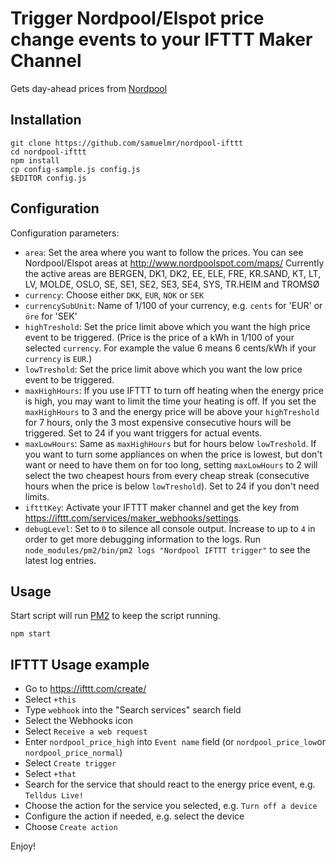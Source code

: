 
# Trigger Nordpool/Elspot price change events to your IFTTT Maker Channel
Gets day-ahead prices from [Nordpool](http://www.nordpoolspot.com/Market-data1/Elspot/)

## Installation
    git clone https://github.com/samuelmr/nordpool-ifttt
    cd nordpool-ifttt
    npm install
    cp config-sample.js config.js
    $EDITOR config.js

## Configuration
Configuration parameters:
- `area`: Set the area where you want to follow the prices. You can see
  Nordpool/Elspot areas at http://www.nordpoolspot.com/maps/
  Currently the active areas are BERGEN, DK1, DK2, EE, ELE, FRE, KR.SAND,
  KT, LT, LV, MOLDE, OSLO, SE, SE1, SE2, SE3, SE4, SYS, TR.HEIM and TROMSØ
- `currency`: Choose either `DKK`, `EUR`, `NOK` or `SEK`
- `currencySubUnit`: Name of 1/100 of your currency, e.g. `cents` for 'EUR'
  or `öre` for 'SEK'
- `highTreshold`: Set the price limit above which you want the high price
  event to be triggered. (Price is the price of a kWh in 1/100 of your
  selected `currency`. For example the value 6 means 6 cents/kWh if your
  `currency` is `EUR`.)
- `lowTreshold`: Set the price limit above which you want the low price
  event to be triggered.
- `maxHighHours`: If you use IFTTT to turn off heating when the energy price
  is high, you may want to limit the time your heating is off. If you set the
  `maxHighHours` to 3 and the energy price will be above your `highTreshold`
  for 7 hours, only the 3 most expensive consecutive hours will be triggered.
  Set to 24 if you want triggers for actual events.
- `maxLowHours`: Same as `maxHighHours` but for hours below `lowTreshold`.
  If you want to turn some appliances on when the price is lowest, but don't
  want or need to have them on for too long, setting `maxLowHours` to 2 will
  select the two cheapest hours from every cheap streak (consecutive hours
  when the price is below `lowTreshold`). Set to 24 if you don't need limits.
- `iftttKey`: Activate your IFTTT maker channel and get the key from
  https://ifttt.com/services/maker_webhooks/settings.
- `debugLevel`: Set to `0` to silence all console output. Increase to up to
  `4` in order to get more debugging information to the logs.
  Run `node_modules/pm2/bin/pm2 logs "Nordpool IFTTT trigger"` to see the
  latest log entries.

## Usage

Start script will run [PM2](http://pm2.keymetrics.io/) to keep the script running.

    npm start

## IFTTT Usage example

- Go to https://ifttt.com/create/
- Select `+this`
- Type `webhook` into the "Search services" search field
- Select the Webhooks icon
- Select `Receive a web request`
- Enter `nordpool_price_high` into `Event name` field (or `nordpool_price_low`or `nordpool_price_normal`)
- Select `Create trigger`
- Select `+that`
- Search for the service that should react to the energy price event, e.g. `Telldus Live!`
- Choose the action for the service you selected, e.g. `Turn off a device`
- Configure the action if needed, e.g. select the device
- Choose `Create action`

Enjoy!
